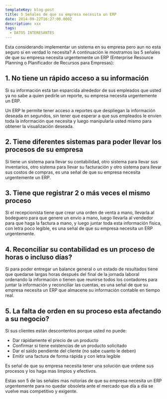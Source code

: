 ```yaml
---
templateKey: blog-post
title: 5 Señales de que su empresa necesita un ERP
date: 2014-09-22T16:27:00.000Z
description: xxx
tags:
  - DATOS INTERESANTES
---
```

Esta considerando implementar un sistema en su empresa pero aun no esta seguro si en verdad lo necesita? A continuación le mostramos las 5 señales de que su empresa necesita urgentemente un ERP (Enterprise Resource Planning o Planificador de Recursos para Empresas):



## 1. No tiene un rápido acceso a su información

Si su información esta tan esparcida alrededor de sus empleados que usted ya no sabe a quien pedirle un reporte, su empresa necesita urgentemente un ERP.



Un ERP le permite tener acceso a reportes que despliegan la información deseada en segundos, sin tener que esperar a que sus empleados le envíen toda la información que necesita y luego manipularla usted mismo para obtener la visualización deseada.



## 2. Tiene diferentes sistemas para poder llevar los procesos de su empresa

Si tiene un sistema para llevar su contabilidad, otro sistema para llevar sus inventarios, otro sistema para llevar su facturación y otro sistema para llevar sus costos de compras, es una señal de que su empresa necesita urgentemente un ERP.



## 3. Tiene que registrar 2 o más veces el mismo proceso

Si el recepcionista tiene que crear una orden de venta a mano, llevarla al bodeguero para que genere un envío a mano, luego llevarla al vendedor para que haga la factura a mano, y luego juntar toda esta información física, con letra poco legible, es una señal de que su empresa necesita un ERP urgentemente.



## 4. Reconciliar su contabilidad es un proceso de horas o incluso días?

Si para poder entregar un balance general o un estado de resultados tiene que quedarse largas horas después del final de la jornada laboral ordenando la información o tienen que reunirse todos los contadores para juntar la información y reconciliar las cuentas, es una señal de que su empresa necesita un ERP que almacene su información contable en tiempo real.



## 5. La falta de orden en su proceso esta afectando a su negocio?

Si sus clientes están descontentos porque usted no puede:  



* Dar rápidamente el precio de un producto
* Confirmar si tiene existencias de un producto solicitado
* Dar el saldo pendiente del cliente (no sabe cuanto le deben)
* Emitir una factura de forma rápida y con letra legible

Es señal de que su empresa necesita tener una solución que ordene sus procesos y los haga mas limpios y efectivos.



Estas son 5 de las señales mas notorias de que su empresa necesita un ERP urgentemente para no quedar obsoleta ante el mercado que día a día se vuelve mas competitivo y exigente.
